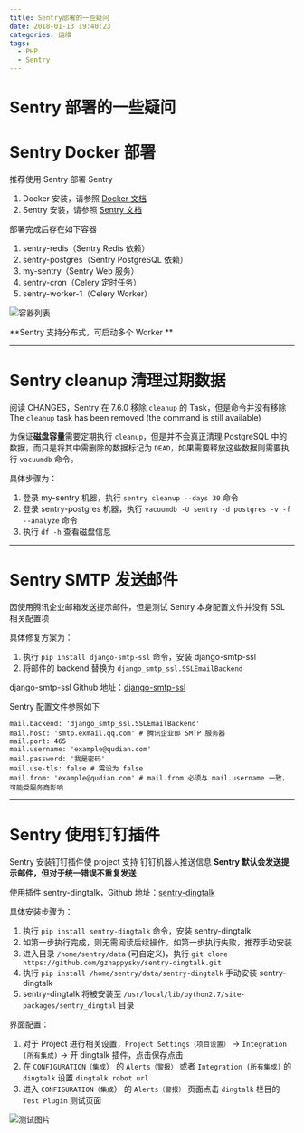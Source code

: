 ```yaml
---
title: Sentry部署的一些疑问
date: 2018-01-13 19:40:23
categories: 运维
tags:
  - PHP
  - Sentry
---
```

Sentry 部署的一些疑问
===

# Sentry Docker 部署

推荐使用 Sentry 部署 Sentry

1. Docker 安装，请参照 [Docker 文档](https://hub.docker.com/_/sentry/)
2. Sentry 安装，请参照 [Sentry 文档](https://hub.docker.com/_/sentry/)

部署完成后存在如下容器
1. sentry-redis（Sentry Redis 依赖）
2. sentry-postgres（Sentry PostgreSQL 依赖）
3. my-sentry（Sentry Web 服务）
4. sentry-cron（Celery 定时任务）
5. sentry-worker-1（Celery Worker）

![容器列表](http://oz8myse7t.bkt.clouddn.com/github/2018/01/sentry_main.png)

**Sentry 支持分布式，可启动多个 Worker **

-----------------

# Sentry cleanup 清理过期数据

阅读 CHANGES，Sentry 在 7.6.0 移除 `cleanup` 的 Task，但是命令并没有移除
The `cleanup` task has been removed (the command is still available)

为保证**磁盘容量**需要定期执行 `cleanup`，但是并不会真正清理 PostgreSQL 中的数据，而只是将其中需删除的数据标记为 `DEAD`，如果需要释放这些数据则需要执行 `vacuumdb` 命令。

具体步骤为：
1. 登录 my-sentry 机器，执行 `sentry cleanup --days 30` 命令
2. 登录 sentry-postgres 机器，执行 `vacuumdb -U sentry -d postgres -v -f --analyze` 命令
3. 执行 `df -h` 查看磁盘信息

-----------------

# Sentry SMTP 发送邮件

因使用腾讯企业邮箱发送提示邮件，但是测试 Sentry 本身配置文件并没有 SSL 相关配置项

具体修复方案为：
1. 执行 `pip install django-smtp-ssl` 命令，安装 django-smtp-ssl
2. 将邮件的 backend 替换为 `django_smtp_ssl.SSLEmailBackend`

django-smtp-ssl Github 地址：[django-smtp-ssl](https://github.com/bancek/django-smtp-ssl)

Sentry 配置文件参照如下

```
mail.backend: 'django_smtp_ssl.SSLEmailBackend'
mail.host: 'smtp.exmail.qq.com' # 腾讯企业邮 SMTP 服务器
mail.port: 465
mail.username: 'example@qudian.com'
mail.password: '我是密码'
mail.use-tls: false # 需设为 false 
mail.from: 'example@qudian.com' # mail.from 必须与 mail.username 一致，可能受服务商影响
```
-----------------

# Sentry 使用钉钉插件

Sentry 安装钉钉插件使 project 支持 钉钉机器人推送信息
**Sentry 默认会发送提示邮件，但对于统一错误不重复发送**

使用插件 sentry-dingtalk，Github 地址：[sentry-dingtalk](https://github.com/gzhappysky/sentry-dingtalk)

具体安装步骤为：
1. 执行 `pip install sentry-dingtalk` 命令，安装 sentry-dingtalk
2. 如第一步执行完成，则无需阅读后续操作。如第一步执行失败，推荐手动安装
3. 进入目录 `/home/sentry/data` (可自定义)，执行 `git clone https://github.com/gzhappysky/sentry-dingtalk.git`
4. 执行 `pip install /home/sentry/data/sentry-dingtalk` 手动安装 sentry-dingtalk
5. sentry-dingtalk 将被安装至 `/usr/local/lib/python2.7/site-packages/sentry_dingtal` 目录

界面配置：
1. 对于 Project 进行相关设置，`Project Settings（项目设置）` -> `Integration (所有集成)` -> 开 dingtalk 插件，点击保存点击
2. 在 `CONFIGURATION（集成`） 的 `Alerts（警报）` 或者 `Integration (所有集成)` 的 `dingtalk` 设置 `dingtalk robot url`
3. 进入 `CONFIGURATION（集成`） 的 `Alerts（警报）` 页面点击 `dingtalk` 栏目的 `Test Plugin` 测试页面

![测试图片](http://oz8myse7t.bkt.clouddn.com/github/2018/01/sentry_dingtalk.png)







